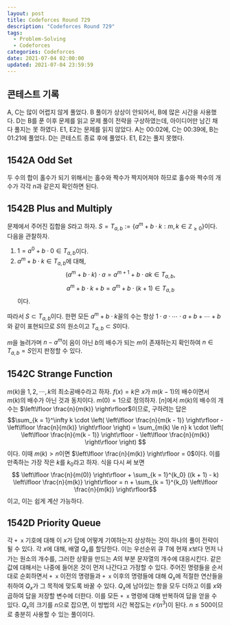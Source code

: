 ```yaml
---
layout: post
title: Codeforces Round 729
description: "Codeforces Round 729"
tags:
  - Problem-Solving
  - Codeforces
categories: Codeforces
date: 2021-07-04 02:00:00
updated: 2021-07-04 23:59:59
---
```


## 콘테스트 기록

A, C는 많이 어렵지 않게 풀었다. B 풀이가 상상이 안되어서, B에 많은 시간을 사용했다. D는 B를 푼 이후 문제를 읽고 문제 풀이 전략을 구상하였는데, 아이디어만 남긴 채 다 풀지는 못 하였다. E1, E2는 문제를 읽지 않았다. A는 00:02에, C는 00:39에, B는 01:21에 풀었다. D는 콘테스트 종료 후에 풀었다. E1, E2는 풀지 못했다.

## 1542A Odd Set

두 수의 합이 홀수가 되기 위해서는 홀수와 짝수가 짝지어져야 하므로 홀수와 짝수의 개수가 각각 $n$과 같은지 확인하면 된다.

## 1542B Plus and Multiply

문제에서 주어진 집합을 $S$라고 하자. $S = T_{a, b} := \{a^m + b \cdot k: m, k \in \mathbb{Z}_{\ge 0}\}$이다. 다음을 관찰하자.
1. $1 = a^0 + b \cdot 0 \in T_{a, b}$이다.
2. $a^m + b \cdot k \in T_{a, b}$에 대해, 
$$(a^m + b \cdot k) \cdot a = a^{m + 1} + b \cdot ak \in T_{a, b},$$ 
$$a^m + b \cdot k + b = a^m + b \cdot (k + 1) \in T_{a, b}$$
이다.

따라서 $S \subset T_{a, b}$이다. 한편 모든 $a^m + b \cdot k$꼴의 수는 항상 $1 \cdot a \cdot \cdots \cdot a + b + \cdots + b$와 같이 표현되므로 $S$의 원소이고 $T_{a, b} \subset S$이다.

$m$을 늘려가며 $n - a^m$이 음이 아닌 $b$의 배수가 되는 $m$이 존재하는지 확인하여 $n \in T_{a, b} = S$인지 판정할 수 있다.

## 1542C Strange Function

$m(k)$을 $1, 2, \cdots, k$의 최소공배수라고 하자. $f(x) = k$은 $x$가 $m(k - 1)$의 배수이면서 $m(k)$의 배수가 아닌 것과 동치이다. $m(0) = 1$으로 정의하자. $[n]$에서 $m(k)$의 배수의 개수는 $\left\lfloor \frac{n}{m(k)} \right\rfloor$이므로, 구하려는 답은 
$$\sum_{k = 1}^\infty k \cdot \left( \left\lfloor \frac{n}{m(k - 1)} \right\rfloor - \left\lfloor \frac{n}{m(k)} \right\rfloor \right) = \sum_{m(k) \le n} k \cdot \left( \left\lfloor \frac{n}{m(k - 1)} \right\rfloor - \left\lfloor \frac{n}{m(k)} \right\rfloor \right) $$
이다. 이때 $m(k) > n$이면 $\left\lfloor \frac{n}{m(k)} \right\rfloor = 0$이다. 이를 만족하는 가장 작은 $k$를 $k_0$라고 하자. 식을 다시 써 보면 
$$ \left\lfloor \frac{n}{m(0)} \right\rfloor + \sum_{k = 1}^{k_0} ((k + 1) - k) \left\lfloor \frac{n}{m(k)} \right\rfloor = n + \sum_{k = 1}^{k_0} \left\lfloor \frac{n}{m(k)} \right\rfloor$$
이고, 이는 쉽게 계산 가능하다.

## 1542D Priority Queue

각 `+ x` 기호에 대해 이 $x$가 답에 어떻게 기여하는지 상상하는 것이 하나의 풀이 전략이 될 수 있다. 각 $x$에 대해, 배열 $Q_x$를 할당한다. 이는 우선순위 큐 $T$에 현재 $x$보다 먼저 나가는 원소의 개수를, 그러한 상황을 만드는 $A$의 부분 문자열의 개수에 대응시킨다. 같은 값에 대해서는 나중에 들어온 것이 먼저 나간다고 가정할 수 있다. 주어진 명령들을 순서대로 순회하면서 `+ x` 이전의 명령들과 `+ x` 이후의 명령들에 대해 $Q_x$에 적절한 연산들을 취하여 $Q_x$가 그 목적에 맞도록 바꿀 수 있다. $Q_x$에 남아있는 항을 모두 더하고 이를 $x$와 곱하여 답을 저장할 변수에 더한다. 이를 모든 `+ x` 명령에 대해 반복하여 답을 얻을 수 있다. $Q_x$의 크기를 $n$으로 잡으면, 이 방법의 시간 복잡도는 $\mathcal{O}(n^3)$이 된다. $n \le 500$이므로 충분히 사용할 수 있는 풀이이다.